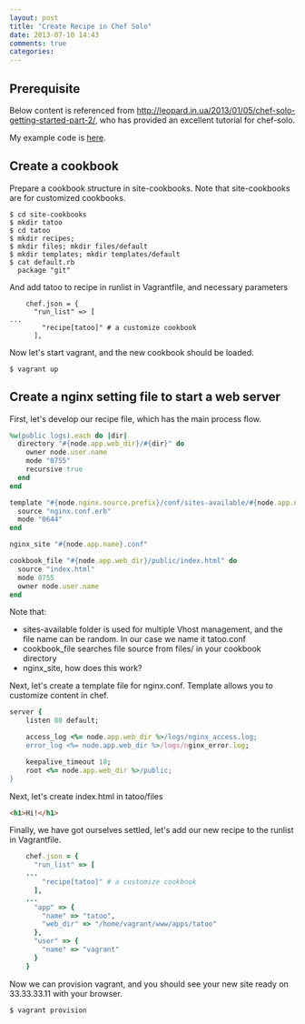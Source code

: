 ```yaml
---
layout: post
title: "Create Recipe in Chef Solo"
date: 2013-07-10 14:43
comments: true
categories:
---
```


## Prerequisite

Below content is referenced from http://leopard.in.ua/2013/01/05/chef-solo-getting-started-part-2/, who has provided an excellent tutorial for chef-solo.

My example code is [here](https://github.com/Josephu/chef-solo-example/tree/2.0).

## Create a cookbook

Prepare a cookbook structure in site-cookbooks. Note that site-cookbooks are for customized cookbooks.

```
$ cd site-cookbooks
$ mkdir tatoo
$ cd tatoo
$ mkdir recipes;
$ mkdir files; mkdir files/default
$ mkdir templates; mkdir templates/default
$ cat default.rb
  package "git"

```

And add tatoo to recipe in runlist in Vagrantfile, and necessary parameters

```
    chef.json = {
      "run_list" => [
...
        "recipe[tatoo]" # a customize cookbook
      ],
```

Now let's start vagrant, and the new cookbook should be loaded.
```
$ vagrant up
```

## Create a nginx setting file to start a web server

First, let's develop our recipe file, which has the main process flow.

``` ruby recipes/default.rb
%w(public logs).each do |dir|
  directory "#{node.app.web_dir}/#{dir}" do
    owner node.user.name
    mode "0755"
    recursive true
  end
end

template "#{node.nginx.source.prefix}/conf/sites-available/#{node.app.name}.conf" do
  source "nginx.conf.erb"
  mode "0644"
end

nginx_site "#{node.app.name}.conf"

cookbook_file "#{node.app.web_dir}/public/index.html" do
  source "index.html"
  mode 0755
  owner node.user.name
end
```

Note that:

* sites-available folder is used for multiple Vhost management, and the file name can be random. In our case we name it tatoo.conf
* cookbook_file searches file source from files/ in your cookbook directory
* nginx_site, how does this work?

Next, let's create a template file for nginx.conf. Template allows you to customize content in chef.

``` ruby templates/default/nginx.conf.erb
server {
    listen 80 default;

    access_log <%= node.app.web_dir %>/logs/nginx_access.log;
    error_log <%= node.app.web_dir %>/logs/nginx_error.log;

    keepalive_timeout 10;
    root <%= node.app.web_dir %>/public;
}
```

Next, let's create index.html in tatoo/files
``` html files/index.html
<h1>Hi!</h1>
```

Finally, we have got ourselves settled, let's add our new recipe to the runlist in Vagrantfile.

``` ruby Vagrantfile
    chef.json = {
      "run_list" => [
	...
        "recipe[tatoo]" # a customize cookbook
      ],
	...
      "app" => {
        "name" => "tatoo",
        "web_dir" => "/home/vagrant/www/apps/tatoo"
      },
      "user" => {
        "name" => "vagrant"
      }
    }

```

Now we can provision vagrant, and you should see your new site ready on 33.33.33.11 with your browser.

``` ruby
$ vagrant provision
```